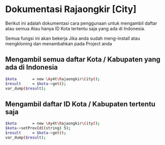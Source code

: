 
# Dokumentasi Rajaongkir [City]

Berikut ini adalah dokumentasi cara penggunaan untuk mengambil daftar atau semua Atau hanya ID Kota tertentu saja yang ada di Indonesia. 

Semua fungsi ini akan bekerja Jika anda sudah meng-install atau mengkloning dan menambahkan pada Project anda


## Mengambil semua daftar Kota / Kabupaten yang ada di Indonesia
```bash
$kota       = new \Ay4t\Rajaongkir\City();
$result     = $kota->get();
var_dump($result);
```

## Mengambil daftar ID Kota / Kabupaten tertentu saja
```bash
$kota       = new \Ay4t\Rajaongkir\City();
$kota->setProvId((string) 5);
$result     = $kota->get();
var_dump($result);
```